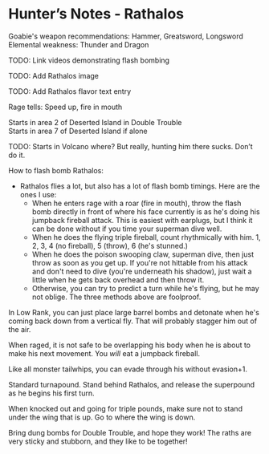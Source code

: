 # Hunter’s Notes - Rathalos

Goabie's weapon recommendations: Hammer, Greatsword, Longsword  
Elemental weakness: Thunder and Dragon

TODO: Link videos demonstrating flash bombing

TODO: Add Rathalos image

TODO: Add Rathalos flavor text entry

Rage tells: Speed up, fire in mouth

Starts in area 2 of Deserted Island in Double Trouble  
Starts in area 7 of Deserted Island if alone

TODO: Starts in Volcano where? But really, hunting him there sucks. Don’t do it.

How to flash bomb Rathalos:



* Rathalos flies a lot, but also has a lot of flash bomb timings. Here are the ones I use:
    * When he enters rage with a roar (fire in mouth), throw the flash bomb directly in front of where his face currently is as he's doing his jumpback fireball attack. This is easiest with earplugs, but I think it can be done without if you time your superman dive well.
    * When he does the flying triple fireball, count rhythmically with him. 1, 2, 3, 4 (no fireball), 5 (throw), 6 (he's stunned.)
    * When he does the poison swooping claw, superman dive, then just throw as soon as you get up. If you're not hittable from his attack and don't need to dive (you're underneath his shadow), just wait a little when he gets back overhead and then throw it.
    * Otherwise, you can try to predict a turn while he's flying, but he may not oblige. The three methods above are foolproof.

In Low Rank, you can just place large barrel bombs and detonate when he's coming back down from a vertical fly. That will probably stagger him out of the air.

When raged, it is not safe to be overlapping his body when he is about to make his next movement. You _will_ eat a jumpback fireball.

Like all monster tailwhips, you can evade through his without evasion+1.

Standard turnapound. Stand behind Rathalos, and release the superpound as he begins his first turn.

When knocked out and going for triple pounds, make sure not to stand under the wing that is up. Go to where the wing is down.

Bring dung bombs for Double Trouble, and hope they work! The raths are very sticky and stubborn, and they like to be together!
